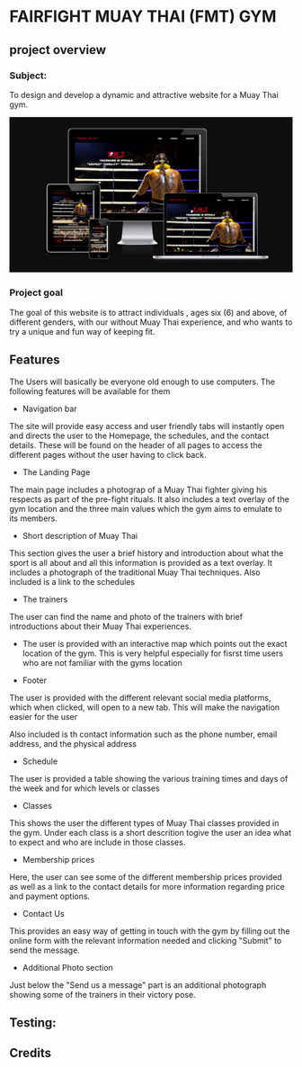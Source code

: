 # FAIRFIGHT MUAY THAI (FMT) GYM

## project overview

### Subject: 
To design and develop a dynamic and attractive website for a Muay Thai gym.

<img src="assets/images/responsive-screen.png">

### Project goal

The goal of this website is to attract individuals , ages six (6) and above, of different genders, with our without Muay Thai experience, and who wants to try a unique and fun way of keeping fit.

## Features

The Users will basically be everyone old enough to use computers. The following features will be available for them

- Navigation bar

The site will provide easy access and user friendly tabs will instantly open and directs the user to the Homepage, the schedules, and the contact details. These will be found on the header of all pages to access the different pages without the user having to click back.

- The Landing Page

The main page includes a photograp of a Muay Thai fighter giving his respects as part of the pre-fight rituals. It also includes a text overlay of the gym location and the three main values which the gym aims to emulate to its members.

- Short description of Muay Thai

This section gives the user a brief history and introduction about what the sport is all about and all this information is provided as a text overlay. It includes a photograph of the traditional Muay Thai techniques.
Also included is a link to the schedules

- The trainers

The user can find the name and photo of the trainers with brief introductions about their Muay Thai experiences.

- The user is provided with an interactive map which points out the exact location of the gym. This is very helpful especially for fisrst time users who are not familiar with the gyms location

- Footer

The user is provided with the different relevant social media platforms, which when clicked, will open to a new tab. This will make the navigation easier for the user

Also included is th contact information such as the phone number, email address, and the physical address

- Schedule 

The user is provided a table showing the various training times and days of the week and for which levels or classes

- Classes

This shows the user the different types of Muay Thai classes provided in the gym. Under each class is a short descrition togive the user an idea what to expect and who are include in those classes.

- Membership prices

Here, the user can see some of the different membership prices provided as well as a link to the contact details for more information regarding price and payment options.

- Contact Us

This provides an easy way of getting in touch with the gym by filling out the online form with the relevant information needed and clicking "Submit" to send the message.

- Additional Photo section 

Just below the "Send us a message" part is an additional photograph showing some of the trainers in their victory pose.

## Testing:

## Credits

